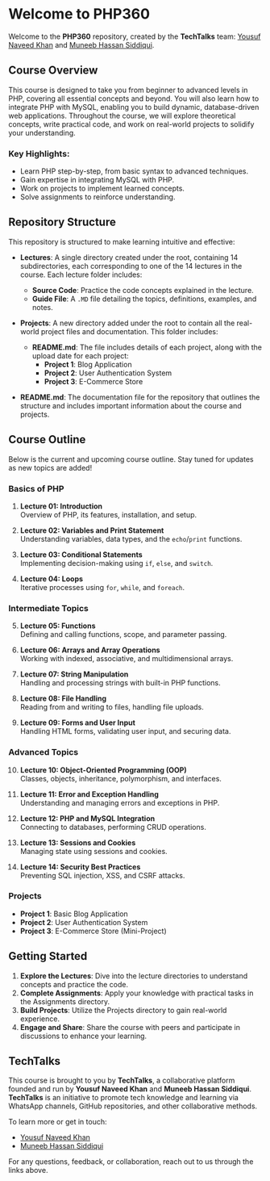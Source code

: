 # Welcome to PHP360

Welcome to the **PHP360** repository, created by the **TechTalks** team: [Yousuf Naveed Khan](https://github.com/yousufnaveedkhan) and [Muneeb Hassan Siddiqui](https://github.com/muneebhassansiddiqui).

## Course Overview

This course is designed to take you from beginner to advanced levels in PHP, covering all essential concepts and beyond. You will also learn how to integrate PHP with MySQL, enabling you to build dynamic, database-driven web applications. Throughout the course, we will explore theoretical concepts, write practical code, and work on real-world projects to solidify your understanding.

### Key Highlights:
- Learn PHP step-by-step, from basic syntax to advanced techniques.
- Gain expertise in integrating MySQL with PHP.
- Work on projects to implement learned concepts.
- Solve assignments to reinforce understanding.

## Repository Structure

This repository is structured to make learning intuitive and effective:

- **Lectures**: A single directory created under the root, containing 14 subdirectories, each corresponding to one of the 14 lectures in the course. Each lecture folder includes:
  - **Source Code**: Practice the code concepts explained in the lecture.
  - **Guide File**: A `.MD` file detailing the topics, definitions, examples, and notes.

- **Projects**: A new directory added under the root to contain all the real-world project files and documentation. This folder includes:
  - **README.md**: The file includes details of each project, along with the upload date for each project:
    - **Project 1**: Blog Application 
    - **Project 2**: User Authentication System
    - **Project 3**: E-Commerce Store 

- **README.md**: The documentation file for the repository that outlines the structure and includes important information about the course and projects.

## Course Outline

Below is the current and upcoming course outline. Stay tuned for updates as new topics are added!

### Basics of PHP
1. **Lecture 01: Introduction**  
   Overview of PHP, its features, installation, and setup.
   
2. **Lecture 02: Variables and Print Statement**  
   Understanding variables, data types, and the `echo`/`print` functions.
   
3. **Lecture 03: Conditional Statements**  
   Implementing decision-making using `if`, `else`, and `switch`.
   
4. **Lecture 04: Loops**  
   Iterative processes using `for`, `while`, and `foreach`.

### Intermediate Topics
5. **Lecture 05: Functions**  
   Defining and calling functions, scope, and parameter passing.
   
6. **Lecture 06: Arrays and Array Operations**  
   Working with indexed, associative, and multidimensional arrays.
   
7. **Lecture 07: String Manipulation**  
   Handling and processing strings with built-in PHP functions.

8. **Lecture 08: File Handling**  
   Reading from and writing to files, handling file uploads.

9. **Lecture 09: Forms and User Input**  
   Handling HTML forms, validating user input, and securing data.

### Advanced Topics
10. **Lecture 10: Object-Oriented Programming (OOP)**  
    Classes, objects, inheritance, polymorphism, and interfaces.

11. **Lecture 11: Error and Exception Handling**  
    Understanding and managing errors and exceptions in PHP.

12. **Lecture 12: PHP and MySQL Integration**  
    Connecting to databases, performing CRUD operations.

13. **Lecture 13: Sessions and Cookies**  
    Managing state using sessions and cookies.

14. **Lecture 14: Security Best Practices**  
    Preventing SQL injection, XSS, and CSRF attacks.

### Projects
- **Project 1**: Basic Blog Application  
- **Project 2**: User Authentication System  
- **Project 3**: E-Commerce Store (Mini-Project)

## Getting Started

1. **Explore the Lectures**: Dive into the lecture directories to understand concepts and practice the code.
2. **Complete Assignments**: Apply your knowledge with practical tasks in the Assignments directory.
3. **Build Projects**: Utilize the Projects directory to gain real-world experience.
4. **Engage and Share**: Share the course with peers and participate in discussions to enhance your learning.

## TechTalks

This course is brought to you by **TechTalks**, a collaborative platform founded and run by **Yousuf Naveed Khan** and **Muneeb Hassan Siddiqui**. **TechTalks** is an initiative to promote tech knowledge and learning via WhatsApp channels, GitHub repositories, and other collaborative methods.

To learn more or get in touch:
- [Yousuf Naveed Khan](https://github.com/yousufnaveedkhan)
- [Muneeb Hassan Siddiqui](https://github.com/muneebhassansiddiqui)

For any questions, feedback, or collaboration, reach out to us through the links above.